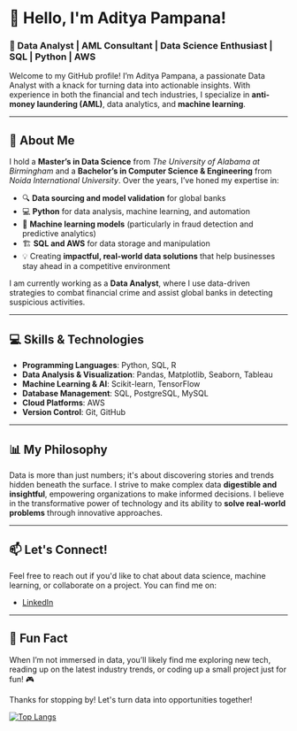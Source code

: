 


# 👋 Hello, I'm Aditya Pampana!

### 🚀 Data Analyst | AML Consultant | Data Science Enthusiast | SQL | Python | AWS

Welcome to my GitHub profile! I’m Aditya Pampana, a passionate Data Analyst with a knack for turning data into actionable insights. With experience in both the financial and tech industries, I specialize in **anti-money laundering (AML)**, data analytics, and **machine learning**.

---

## 🌟 About Me

I hold a **Master’s in Data Science** from *The University of Alabama at Birmingham* and a **Bachelor’s in Computer Science & Engineering** from *Noida International University*. Over the years, I’ve honed my expertise in:

- 🔍 **Data sourcing and model validation** for global banks
- 💻 **Python** for data analysis, machine learning, and automation
- 🧠 **Machine learning models** (particularly in fraud detection and predictive analytics)
- 🏗️ **SQL and AWS** for data storage and manipulation
- 💡 Creating **impactful, real-world data solutions** that help businesses stay ahead in a competitive environment

I am currently working as a **Data Analyst**, where I use data-driven strategies to combat financial crime and assist global banks in detecting suspicious activities.

---
<!--
## 📂 Featured Projects

1. **💳 Credit Card Fraud Detection**  
   An in-depth machine learning project focused on detecting fraudulent transactions using **random forests** and **logistic regression**, resulting in a high detection accuracy.  
   > [View Repo](#)  

2. **✈️ Flight Delay Prediction**  
   Developed predictive models to analyze and forecast delays in flight schedules using historical data, boosting prediction accuracy by 15%.  
   > [View Repo](#)  

--->

## 💻 Skills & Technologies

- **Programming Languages**: Python, SQL, R
- **Data Analysis & Visualization**: Pandas, Matplotlib, Seaborn, Tableau
- **Machine Learning & AI**: Scikit-learn, TensorFlow
- **Database Management**: SQL, PostgreSQL, MySQL
- **Cloud Platforms**: AWS
- **Version Control**: Git, GitHub

---

## 📊 My Philosophy

Data is more than just numbers; it's about discovering stories and trends hidden beneath the surface. I strive to make complex data **digestible and insightful**, empowering organizations to make informed decisions. I believe in the transformative power of technology and its ability to **solve real-world problems** through innovative approaches.

---

## 📫 Let's Connect!

Feel free to reach out if you'd like to chat about data science, machine learning, or collaborate on a project. You can find me on:

- [LinkedIn](https://www.linkedin.com/)  
<!-- This is a comment that won't be displayed in the final output [Email] (mailto:aditya.pampana@gmail.com) --> 

---

## 🚀 Fun Fact

When I’m not immersed in data, you’ll likely find me exploring new tech, reading up on the latest industry trends, or coding up a small project just for fun! 🎮

Thanks for stopping by! Let's turn data into opportunities together!

[![Top Langs](https://github-readme-stats.vercel.app/api/top-langs/?username=iadi97&layout=compact)](https://github.com/iadi97/github-readme-stats)
